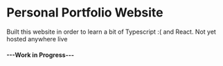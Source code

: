 # Personal Portfolio Website

Built this website in order to learn a bit of Typescript :( and React.
Not yet hosted anywhere live

#### ---Work in Progress---
